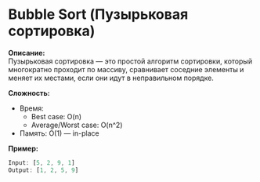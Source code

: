 # Bubble Sort (Пузырьковая сортировка)

**Описание:**  
Пузырьковая сортировка — это простой алгоритм сортировки, который многократно проходит по массиву, сравнивает соседние элементы и меняет их местами, если они идут в неправильном порядке.

**Сложность:**
- Время: 
  - Best case: O(n)
  - Average/Worst case: O(n^2)
- Память: O(1) — in-place

**Пример:**
```javascript
Input: [5, 2, 9, 1]
Output: [1, 2, 5, 9]
